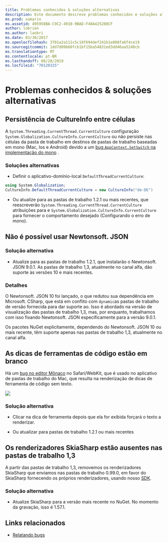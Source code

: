 ```yaml
---
title: Problemas conhecidos & soluções alternativas
description: Este documento descreve problemas conhecidos e soluções alternativas para Xamarin Workbooks. Ele aborda problemas de CultureInfo, problemas de JSON e muito mais.
ms.prod: xamarin
ms.assetid: 495958BA-C9C2-4910-9BAD-F48A425208CF
author: lobrien
ms.author: laobri
ms.date: 03/30/2017
ms.openlocfilehash: 3701a2a111c5c18f694def241b1e888fa6f4ce19
ms.sourcegitcommit: 1dd7d09b60fcb1bf15ba54831ed3dd46aa5240cb
ms.translationtype: MT
ms.contentlocale: pt-BR
ms.lasthandoff: 08/28/2019
ms.locfileid: "70120325"
---
```

# <a name="known-issues--workarounds"></a>Problemas conhecidos & soluções alternativas

## <a name="persistence-of-cultureinfo-across-cells"></a>Persistência de CultureInfo entre células

A `System.Threading.CurrentThread.CurrentCulture` configuração `System.Globalization.CultureInfo.CurrentCulture` ou não persiste nas células da pasta de trabalho em destinos de pastas de trabalho baseadas em mono (Mac, Ios e Android) devido a um [bug `AppContext.SetSwitch` na implementação do mono][appcontext-bug] .

### <a name="workarounds"></a>Soluções alternativas

- Definir o aplicativo-domínio-local `DefaultThreadCurrentCulture`:

```csharp
using System.Globalization;
CultureInfo.DefaultThreadCurrentCulture = new CultureInfo("de-DE")
```

- Ou atualize para as pastas de trabalho 1.2.1 ou mais recentes, que reescreverão `System.Threading.CurrentThread.CurrentCulture` atribuições para e `System.Globalization.CultureInfo.CurrentCulture` para fornecer o comportamento desejado (Configurando o erro de mono).

## <a name="unable-to-use-newtonsoftjson"></a>Não é possível usar Newtonsoft. JSON

### <a name="workaround"></a>Solução alternativa

- Atualize para as pastas de trabalho 1.2.1, que instalarão o Newtonsoft. JSON 9.0.1.
  As pastas de trabalho 1,3, atualmente no canal alfa, dão suporte às versões 10 e mais recentes.

### <a name="details"></a>Detalhes

O Newtonsoft. JSON 10 foi lançado, o que redutou sua dependência em Microsoft. CSharp, que está em conflito com `dynamic`as pastas de trabalho de versão fornecida para dar suporte ao. Isso é abordado na versão de visualização das pastas de trabalho 1,3, mas, por enquanto, trabalhamos com isso fixando Newtonsoft. JSON especificamente para a versão 9.0.1.

Os pacotes NuGet explicitamente, dependendo do Newtonsoft. JSON 10 ou mais recente, têm suporte apenas nas pastas de trabalho 1,3, atualmente no canal alfa.

## <a name="code-tooltips-are-blank"></a>As dicas de ferramentas de código estão em branco

Há um [bug no editor Mônaco][monaco-bug] no Safari/WebKit, que é usado no aplicativo de pastas de trabalho do Mac, que resulta na renderização de dicas de ferramenta de código sem texto.

![](general-images/monaco-signature-help-bug.png)

### <a name="workaround"></a>Solução alternativa

- Clicar na dica de ferramenta depois que ela for exibida forçará o texto a renderizar.

- Ou atualizar para pastas de trabalho 1.2.1 ou mais recentes

[appcontext-bug]: https://bugzilla.xamarin.com/show_bug.cgi?id=54448
[monaco-bug]: https://github.com/Microsoft/monaco-editor/issues/408

## <a name="skiasharp-renderers-are-missing-in-workbooks-13"></a>Os renderizadores SkiaSharp estão ausentes nas pastas de trabalho 1,3

A partir das pastas de trabalho 1,3, removemos os renderizadores SkiaSharp que enviamos nas pastas de trabalho 0.99.0, em favor do SkiaSharp fornecendo os próprios renderizadores, usando nosso [SDK](~/tools/workbooks/sdk/index.md).

### <a name="workaround"></a>Solução alternativa

- Atualize SkiaSharp para a versão mais recente no NuGet. No momento da gravação, isso é 1.57.1.

## <a name="related-links"></a>Links relacionados

- [Relatando bugs](~/tools/workbooks/install.md#reporting-bugs)

